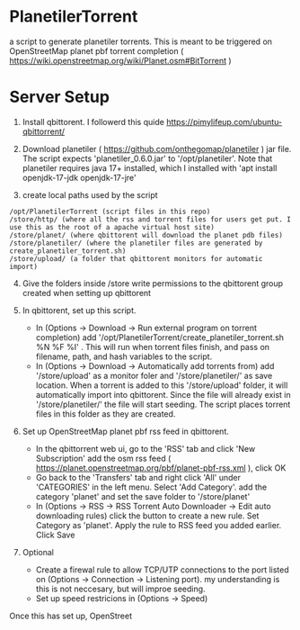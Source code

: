 # PlanetilerTorrent
a script to generate planetiler torrents. This is meant to be triggered on OpenStreetMap planet pbf torrent completion ( https://wiki.openstreetmap.org/wiki/Planet.osm#BitTorrent )

# Server Setup

1. Install qbittorent. I followerd this quide https://pimylifeup.com/ubuntu-qbittorrent/

2. Download planetiler ( https://github.com/onthegomap/planetiler ) jar file. The script expects 'planetiler_0.6.0.jar' to '/opt/planetiler'. Note that planetiler requires java 17+ installed, which I installed with 'apt install openjdk-17-jdk openjdk-17-jre'

3. create local paths used by the script

```
/opt/PlanetilerTorrent (script files in this repo)
/store/http/ (where all the rss and torrent files for users get put. I use this as the root of a apache virtual host site)
/store/planet/ (where qbittorent will download the planet pdb files)
/store/planetiler/ (where the planetiler files are generated by create_planetiler_torrent.sh)
/store/upload/ (a folder that qbittorent monitors for automatic import)
```

4.  Give the folders inside /store write permissions to the qbittorent group created when setting up qbittorent

5. In qbittorent, set up this script.
   - In (Options -> Download -> Run external program on torrent completion)
        add '/opt/PlanetilerTorrent/create_planetiler_torrent.sh %N %F %I' . This will run when torrent files finish, and pass on filename, path, and hash variables to the script.
   - In (Options -> Download -> Automatically add torrents from) 
        add '/store/upload' as a monitor foler and '/store/planetiler/' as save location. When a torrent is added to this '/store/upload' folder, it will automatically import into qbittorent. Since the file will already exist in '/store/planetiler/' the file will start seeding. The script places torrent files in this folder as they are created.

6. Set up OpenStreetMap planet pbf rss feed in qbittorent.
   - In the qbittorrent web ui, go to the 'RSS' tab and click 'New Subscription'
        add the osm rss feed ( https://planet.openstreetmap.org/pbf/planet-pbf-rss.xml ), click OK
   - Go back to the 'Transfers' tab and right click 'All' under 'CATEGORIES' in the left menu. Select 'Add Category'.
        add the category 'planet' and set the save folder to '/store/planet'
   - In (Options -> RSS -> RSS Torrent Auto Downloader -> Edit auto downloading rules)
        click the button to create a new rule. Set Category as 'planet'. Apply the rule to RSS feed you added earlier. Click Save

7. Optional
   - Create a firewal rule to allow TCP/UTP connections to the port listed on (Options -> Connection -> Listening port). my understanding is this is not neccesary, but will improe seeding.
   - Set up speed restricions in (Options -> Speed)

Once this has set up, OpenStreet
        

